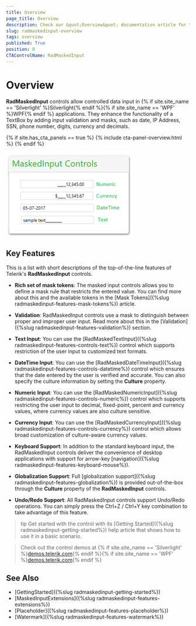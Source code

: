```yaml
---
title: Overview
page_title: Overview
description: Check our &quot;Overview&quot; documentation article for the RadMaskedInput {{ site.framework_name }} control.
slug: radmaskedinput-overview
tags: overview
published: True
position: 0
CTAControlName: RadMaskedInput
---
```


# Overview

__RadMaskedInput__ controls allow controlled data input in {% if site.site_name == 'Silverlight' %}Silverlight{% endif %}{% if site.site_name == 'WPF' %}WPF{% endif %} applications. They enhance the functionality of a TextBox by adding input validation and masks, such as date, IP Address, SSN, phone number, digits, currency and decimals.	

{% if site.has_cta_panels == true %}
{% include cta-panel-overview.html %}
{% endif %}			

![RadMaskedInput Overview](images/maskedinput-overview-0.png)

## Key Features

This is a list with short descriptions of the top-of-the-line features of Telerik's __RadMaskedInput__ controls.

* __Rich set of mask tokens__: The masked input controls allows you to define a mask rule that restricts the entered value. You can find more about this and the available tokens in the [Mask Tokens]({%slug radmaskedinput-features-mask-tokens%}) article.

* __Validation__: RadMaskedInput controls use a mask to distinguish between proper and improper user input. Read more about this in the [Validation]({%slug radmaskedinput-features-validation%}) section.

* __Text Input__: You can use the [RadMaskedTextInput]({%slug radmaskedinput-features-controls-text%}) control which supports restriction of the user input to customized text formats.

* __DateTime Input__: You can use the  [RadMaskedDateTimeInput]({%slug radmaskedinput-features-controls-datetime%}) control which ensures that the date entered by the user is verified and accurate. You can also specify the culture information by setting the __Culture__ property.

* __Numeric Input__: You can use the [RadMaskedNumericInput]({%slug radmaskedinput-features-controls-numeric%}) control which supports restricting the user input to decimal, fixed-point, percent and currency values, where currency values are also culture sensitive.

* __Currency Input__: You can use the [RadMaskedCurrencyInput]({%slug radmaskedinput-features-controls-currency%}) control which allows broad customization of culture-aware currency values.

* __Keyboard Support__:  In addition to the standard keyboard input, the RadMaskedInput controls deliver the convenience of desktop applications with support for arrow-key [navigation]({%slug radmaskedinput-features-keyboard-mouse%}).

* __Globalization Support__: Full [globalization support]({%slug radmaskedinput-features-globalization%}) is provided out-of-the-box through the __Culture__ property of the __RadMaskedInput__ controls.

* __Undo/Redo Support__: All RadMaskedInput controls support Undo/Redo operations. You can simply press the Ctrl+Z / Ctrl+Y key combination to take advantage of this feature.

>tip Get started with the control with its [Getting Started]({%slug radmaskedinput-getting-started%}) help article that shows how to use it in a basic scenario.

>Check out the control demos at {% if site.site_name == 'Silverlight' %}[demos.telerik.com](https://demos.telerik.com/silverlight/#MaskedInput/FirstLook){% endif %}{% if site.site_name == 'WPF' %}[demos.telerik.com](https://demos.telerik.com/wpf/){% endif %}

## See Also

 * [GettingStarted]({%slug radmaskedinput-getting-started%})
 * [MaskedInputExtensions]({%slug radmaskedinput-features-extensions%})
 * [Placeholder]({%slug radmaskedinput-features-placeholder%})
 * [Watermark]({%slug radmaskedinput-features-watermark%})
